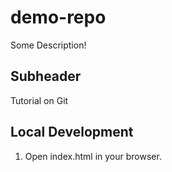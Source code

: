 # demo-repo

Some Description!

## Subheader

Tutorial on Git

## Local Development

1. Open index.html in your browser.